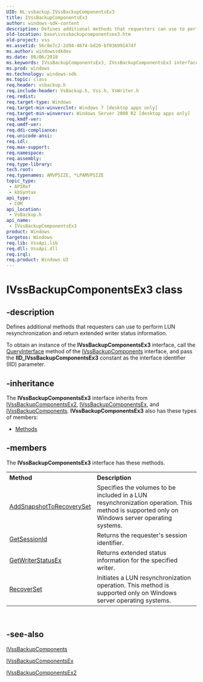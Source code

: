 ```yaml
---
UID: NL:vsbackup.IVssBackupComponentsEx3
title: IVssBackupComponentsEx3
author: windows-sdk-content
description: Defines additional methods that requesters can use to perform LUN resynchronization and return extended writer status information.
old-location: base\ivssbackupcomponentsex3.htm
old-project: vss
ms.assetid: 56c8e7c2-2d94-4674-bd20-bf036991474f
ms.author: windowssdkdev
ms.date: 08/06/2018
ms.keywords: IVssBackupComponentsEx3, IVssBackupComponentsEx3 interface, IVssBackupComponentsEx3 interface,described, base.ivssbackupcomponentsex3, vsbackup/IVssBackupComponentsEx3
ms.prod: windows
ms.technology: windows-sdk
ms.topic: class
req.header: vsbackup.h
req.include-header: VsBackup.h, Vss.h, VsWriter.h
req.redist: 
req.target-type: Windows
req.target-min-winverclnt: Windows 7 [desktop apps only]
req.target-min-winversvr: Windows Server 2008 R2 [desktop apps only]
req.kmdf-ver: 
req.umdf-ver: 
req.ddi-compliance: 
req.unicode-ansi: 
req.idl: 
req.max-support: 
req.namespace: 
req.assembly: 
req.type-library: 
tech.root: 
req.typenames: AMVPSIZE, *LPAMVPSIZE
topic_type:
 - APIRef
 - kbSyntax
api_type:
 - COM
api_location:
 - VsBackup.h
api_name:
 - IVssBackupComponentsEx3
product: Windows
targetos: Windows
req.lib: VssApi.lib
req.dll: VssApi.dll
req.irql: 
req.product: Windows UI
---
```


# IVssBackupComponentsEx3 class


## -description


Defines additional methods that 
    requesters can use to perform LUN resynchronization and return extended writer status information.

To obtain an instance of the <b>IVssBackupComponentsEx3</b> 
   interface, call the <a href="https://msdn.microsoft.com/en-us/library/ms682521(v=VS.85).aspx">QueryInterface</a> method of the 
   <a href="https://msdn.microsoft.com/fe1220c7-11e5-4872-b7a9-61558f7c75c0">IVssBackupComponents</a> interface, and pass 
   the <b>IID_IVssBackupComponentsEx3</b> constant as the interface identifier (IID) parameter.


## -inheritance

The <b xmlns:loc="http://microsoft.com/wdcml/l10n">IVssBackupComponentsEx3</b> interface inherits from <a href="https://msdn.microsoft.com/69d4d500-0e21-48bd-b90b-d06c88fde136">IVssBackupComponentsEx2</a>, <a href="https://msdn.microsoft.com/d3a265ab-39cc-4861-9191-9ecf094d8826">IVssBackupComponentsEx</a>, and <a href="https://msdn.microsoft.com/fe1220c7-11e5-4872-b7a9-61558f7c75c0">IVssBackupComponents</a>. <b>IVssBackupComponentsEx3</b> also has these types of members:
<ul>
<li><a href="https://docs.microsoft.com/">Methods</a></li>
</ul>

## -members

The <b>IVssBackupComponentsEx3</b> interface has these methods.
<table class="members" id="memberListMethods">
<tr>
<th align="left" width="37%">Method</th>
<th align="left" width="63%">Description</th>
</tr>
<tr data="declared;">
<td align="left" width="37%">
<a href="https://msdn.microsoft.com/f489d353-7c8a-45d2-8917-82d29fbdf5f5">AddSnapshotToRecoverySet</a>
</td>
<td align="left" width="63%">
Specifies the volumes to be included in a LUN resynchronization operation. This method is supported only on Windows server operating systems.

</td>
</tr>
<tr data="declared;">
<td align="left" width="37%">
<a href="https://msdn.microsoft.com/ad7e548a-9f7a-4e35-9811-edb68458a1df">GetSessionId</a>
</td>
<td align="left" width="63%">
Returns the requester's session identifier.

</td>
</tr>
<tr data="declared;">
<td align="left" width="37%">
<a href="https://msdn.microsoft.com/ab2be2c0-04bb-4a56-a636-ebd2c06e844a">GetWriterStatusEx</a>
</td>
<td align="left" width="63%">
Returns extended status information for the specified writer.

</td>
</tr>
<tr data="declared;">
<td align="left" width="37%">
<a href="https://msdn.microsoft.com/2e468527-11e7-42d8-808b-2cb2eb86e0ba">RecoverSet</a>
</td>
<td align="left" width="63%">
Initiates a LUN resynchronization operation. This method is supported only on Windows server operating systems.

</td>
</tr>
</table> 


## -see-also




<a href="https://msdn.microsoft.com/fe1220c7-11e5-4872-b7a9-61558f7c75c0">IVssBackupComponents</a>



<a href="https://msdn.microsoft.com/d3a265ab-39cc-4861-9191-9ecf094d8826">IVssBackupComponentsEx</a>



<a href="https://msdn.microsoft.com/69d4d500-0e21-48bd-b90b-d06c88fde136">IVssBackupComponentsEx2</a>
 

 

